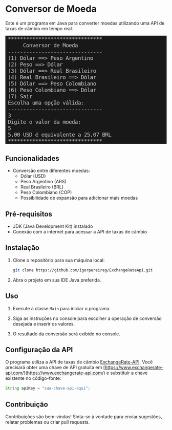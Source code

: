 # Conversor de Moeda

Este é um programa em Java para converter moedas utilizando uma API de taxas de câmbio em tempo real.

![Conversor de Moeda](image.png)

## Funcionalidades

- Conversão entre diferentes moedas:
  - Dólar (USD)
  - Peso Argentino (ARS)
  - Real Brasileiro (BRL)
  - Peso Colombiano (COP)
  - Possibilidade de expansão para adicionar mais moedas

## Pré-requisitos

- JDK (Java Development Kit) instalado
- Conexão com a internet para acessar a API de taxas de câmbio

## Instalação

1. Clone o repositório para sua máquina local:

   ```bash
   git clone https://github.com/igorpereirag/ExchangeRateApi.git
   ```

2. Abra o projeto em sua IDE Java preferida.

## Uso

1. Execute a classe `Main` para iniciar o programa.

2. Siga as instruções no console para escolher a operação de conversão desejada e inserir os valores.

3. O resultado da conversão será exibido no console.

## Configuração da API

O programa utiliza a API de taxas de câmbio [ExchangeRate-API](https://www.exchangerate-api.com/). Você precisará obter uma chave de API gratuita em [https://www.exchangerate-api.com/](https://www.exchangerate-api.com/) e substituir a chave existente no código-fonte:

```java
String apiKey = "sua-chave-api-aqui";
```

## Contribuição

Contribuições são bem-vindas! Sinta-se à vontade para enviar sugestões, relatar problemas ou criar pull requests.

